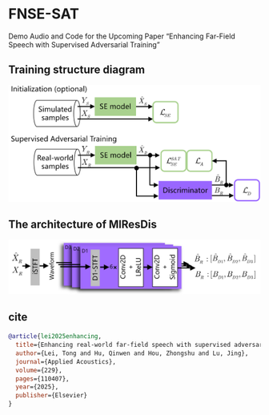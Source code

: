 # FNSE-SAT
Demo Audio and Code for the Upcoming Paper “Enhancing Far-Field Speech with Supervised Adversarial Training”

## Training structure diagram
![FNSE-SAT](images/FNSE-SAT.jpg)

## The architecture of MlResDis
![MlResDis](images/Discri.jpg)

## cite
```bibtex
@article{lei2025enhancing,
  title={Enhancing real-world far-field speech with supervised adversarial training},
  author={Lei, Tong and Hu, Qinwen and Hou, Zhongshu and Lu, Jing},
  journal={Applied Acoustics},
  volume={229},
  pages={110407},
  year={2025},
  publisher={Elsevier}
}
